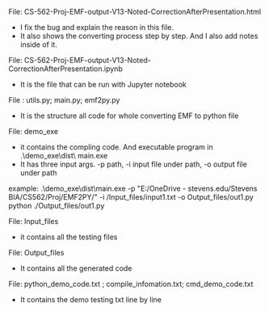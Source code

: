 File: CS-562-Proj-EMF-output-V13-Noted-CorrectionAfterPresentation.html
- I fix the bug and explain the reason in this file. 
- It also shows the converting process step by step. And I also add notes inside of it.

File: CS-562-Proj-EMF-output-V13-Noted-CorrectionAfterPresentation.ipynb
- It is the file that can be run with Jupyter notebook


File : utils.py; main.py; emf2py.py
- It is the structure all code for whole converting EMF to python file 


File: demo_exe
- it contains the compling code. And executable program in .\demo_exe\dist\ main.exe
- It has three input args. 
    -p path, 
    -i input file under path, 
    -o output file under path

example:
.\demo_exe\dist\main.exe -p "E:/OneDrive - stevens.edu/Stevens BIA/CS562/Proj/EMF2PY/" -i /Input_files/input1.txt -o Output_files/out1.py
python ./Output_files/out1.py



File: Input_files
- it contains all the testing files

File: Output_files
- It contains all the generated code 


File: python_demo_code.txt ; compile_infomation.txt; cmd_demo_code.txt
- It contains the demo testing txt line by line



